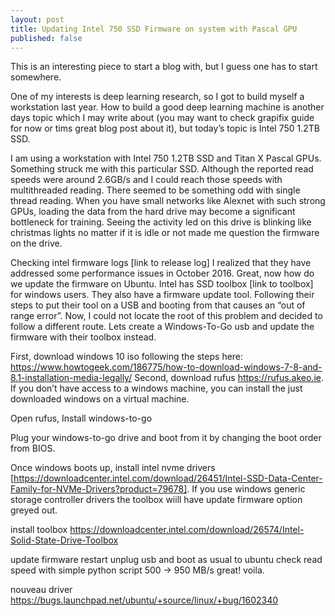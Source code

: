 ```yaml
---
layout: post
title: Updating Intel 750 SSD Firmware on system with Pascal GPU
published: false
---
```


This is an interesting piece to start a blog with, but I guess one has to start somewhere.

One of my interests is deep learning research, so I got to build myself a workstation last year. How to build a good deep learning machine is another days topic which I may write about (you may want to check grapifix guide for now or tims great blog post about it), but today’s topic is Intel 750 1.2TB SSD.

I am using a workstation with Intel 750 1.2TB SSD and Titan X Pascal GPUs. Something struck me with this particular SSD. Although the reported read speeds were around 2.6GB/s and I could reach those speeds with multithreaded reading. There seemed to be something odd with single thread reading. When you have small networks like Alexnet with such strong GPUs, loading the data from the hard drive may become a significant bottleneck for training. Seeing the activity led on this drive is blinking like christmas lights no matter if it is idle or not made me question the firmware on the drive. 

Checking intel firmware logs [link to release log] I realized that they have addressed some performance issues in October 2016. Great, now how do we update the firmware on Ubuntu. Intel has SSD toolbox [link to toolbox] for windows users. They also have a firmware update tool. Following their steps to put their tool on a USB and booting from that causes an “out of range error”. Now, I could not locate the root of this problem and decided to follow a different route. Lets create a Windows-To-Go usb and update the firmware with their toolbox instead.

First, download windows 10 iso following the steps here:
https://www.howtogeek.com/186775/how-to-download-windows-7-8-and-8.1-installation-media-legally/
Second, download rufus https://rufus.akeo.ie. If you don’t have access to a windows machine, you can install the just downloaded windows on a virtual machine.

Open rufus, 
Install windows-to-go

Plug your windows-to-go drive and boot from it by changing the boot order from BIOS.

Once windows boots up, install intel nvme drivers [https://downloadcenter.intel.com/download/26451/Intel-SSD-Data-Center-Family-for-NVMe-Drivers?product=79678]. If you use windows generic storage controller drivers the toolbox wiill have update firmware option greyed out.

install toolbox https://downloadcenter.intel.com/download/26574/Intel-Solid-State-Drive-Toolbox

update firmware
restart unplug usb and boot as usual to ubuntu
check read speed with simple python script 
500 -> 950 MB/s great!
voila.


nouveau driver https://bugs.launchpad.net/ubuntu/+source/linux/+bug/1602340
